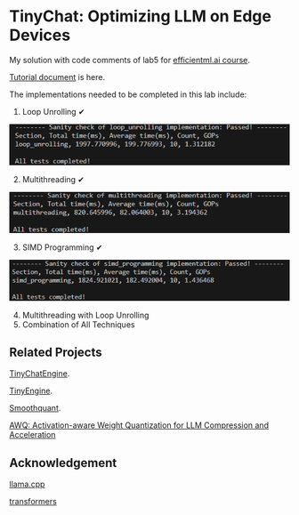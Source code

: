 # TinyChat: Optimizing LLM on Edge Devices

My solution with code comments of lab5 for [efficientml.ai course](https://efficientml.ai/).

[Tutorial document](https://docs.google.com/document/d/13IaTfPKjp0KiSBEhPdX9IxgXMIAZfiFjor37OWQJhMM/edit?usp=sharing) is here.

The implementations needed to be completed in this lab include:
1. Loop Unrolling ✔

![loop_unrolling](figs/loop_unrolling.png)

2. Multithreading ✔

![multithreading](figs/multithreading.png)

3. SIMD Programming ✔

![simd_programming](figs/simd_programming.png)

4. Multithreading with Loop Unrolling
5. Combination of All Techniques

## Related Projects

[TinyChatEngine](https://github.com/mit-han-lab/TinyChatEngine).

[TinyEngine](https://github.com/mit-han-lab/tinyengine).

[Smoothquant](https://github.com/mit-han-lab/smoothquant).

[AWQ: Activation-aware Weight Quantization for LLM Compression and Acceleration](https://github.com/mit-han-lab/llm-awq)

## Acknowledgement

[llama.cpp](https://github.com/ggerganov/llama.cpp)

[transformers](https://github.com/huggingface/transformers)
